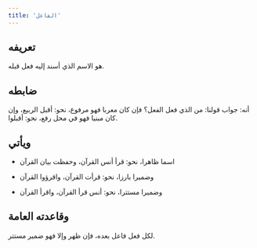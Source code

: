 ```yaml
---
title: 'الفاعل'
---
```


## تعريفه

هو الاسم الذي أسند إليه فعل قبله.

## ضابطه

أنه: جواب قولنا: من الذي فعل الفعل؟ فإن كان معربا فهو مرفوع، نحو: أقبل الربيع، وإن كان مبنيا فهو في محل رفع، نحو: أقبلوا.

## ويأتي

- اسما ظاهرا، نحو: قرأ أنس القرآن، وحفظت بيان القرآن

- وضميرا بارزا، نحو: قرأت القرآن، واقرؤوا القرآن

- وضميرا مستترا، نحو: أنس قرأ القرآن، واقرأ القرآن

## وقاعدته العامة

لكل فعل فاعل بعده، فإن ظهر وإلا فهو ضمير مستتر.

